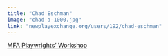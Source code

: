 ```yaml
---
title: "Chad Eschman"
image: "chad-a-1000.jpg"
link: "newplayexchange.org/users/192/chad-eschman"
---
```


[MFA Playwrights’ Workshop](/affiliated-artists/mfa-playwrights-workshop)